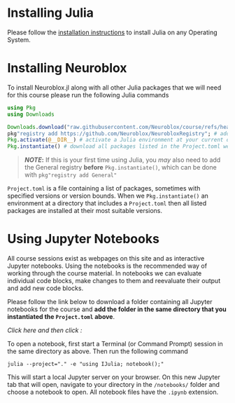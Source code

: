 # Installing Julia

Please follow the [installation instructions](https://julialang.org/downloads/) to install Julia on any Operating System.

# Installing Neuroblox

To install Neuroblox.jl along with all other Julia packages that we will need for this course please run the following Julia commands

``` julia 
using Pkg
using Downloads

Downloads.download("raw.githubusercontent.com/Neuroblox/course/refs/heads/main/Project.toml", joinpath(@__DIR__, "Project.toml"))
pkg"registry add https://github.com/Neuroblox/NeurobloxRegistry"; # add the Neuroblox Registry to the Julia registries to have access to Neuroblox.jl
Pkg.activate(@__DIR__) # activate a Julia environment at your current directory
Pkg.instantiate() # download all packages listed in the Project.toml we downloaded above
```
> **_NOTE_:**
> If this is your first time using Julia, you *may* also need to add the General registry **before** `Pkg.instantiate()`, which can be done with `pkg"registry add General"`

`Project.toml` is a file containing a list of packages, sometimes with specified versions or version bounds. When we `Pkg.instantiate()` an environment at a directory that includes a `Project.toml` then all listed packages are installed at their most suitable versions.

# Using Jupyter Notebooks

All course sessions exist as webpages on this site and as interactive Jupyter notebooks. Using the notebooks is the recommended way of working through the course material. In notebooks we can evaluate individual code blocks, make changes to them and reevaluate their output and add new code blocks. 

Please follow the link below to download a folder containing all Jupyter notebooks for the course and **add the folder in the same directory that you instantiated the `Project.toml` above**.

*Click here and then click  :* 

To open a notebook, first start a Terminal (or Command Prompt) session in the same directory as above. Then run the following command

```
julia --project="." -e "using IJulia; notebook();"
```

This will start a local Jupyter server on your browser. On this new Jupyter tab that will open, navigate to your directory in the `/notebooks/` folder and choose a notebook to open. All notebook files have the `.ipynb` extension.

